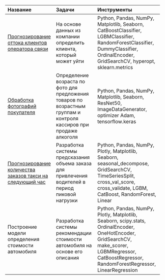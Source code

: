 Название|Задачи |Инструменты
:---|:---|:---
[Прогнозирование оттока клиентов оператора связи](https://github.com/KonstantinKosinskii/my_works/tree/main/Telecom)| На основе данных из компании определить клиента, который может уйти | Python, Pandas, NumPy, Matplotlib, Seaborn, CatBoostClassifier, LGBMClassifier, RandomForestClassifier, DummyClassifier, OrdinalEncoder, GridSearchCV, hyperopt, sklearn.metrics
[Обработка фотографий покупателя](https://github.com/KonstantinKosinskii/my_works/tree/main/Computer%20vision)| Определение возраста по фото для предложения товаров по возрастным группам и контроля кассиров при продаже алкоголя | Python, Pandas, NumPy, Matplotlib, Seaborn, ResNet50, ImageDataGenerator, optimizer Adam, tensorflow.keras
[Прогнозирование количества заказов такси на следующий час](https://github.com/KonstantinKosinskii/my_works/tree/main/Time_and_taxi) | Разработка системы предсказания объема заказа для привлечения водителей в период пиковой нагрузки | Python, Pandas, NumPy, Plotly, Matplotlib, Seaborn, seasonal_decompose, GridSearchCV, TimeSeriesSplit, cross_val_score, cross_validate, LGBM, CatBoost, RandomForest, Linear
Построение модели определения стоимости автомобиля | Разработка системы рекомендации стоимости автомобиля на основе его описания | Python, Pandas, NumPy, Plotly, Matplotlib, Seaborn, scipy.stats, OrdinalEncoder, OneHotEncoder, GridSearchCV, make_scorer, LGBMRegressor, CatBoostRegressor, RandomForestRegressor, LinearRegression
